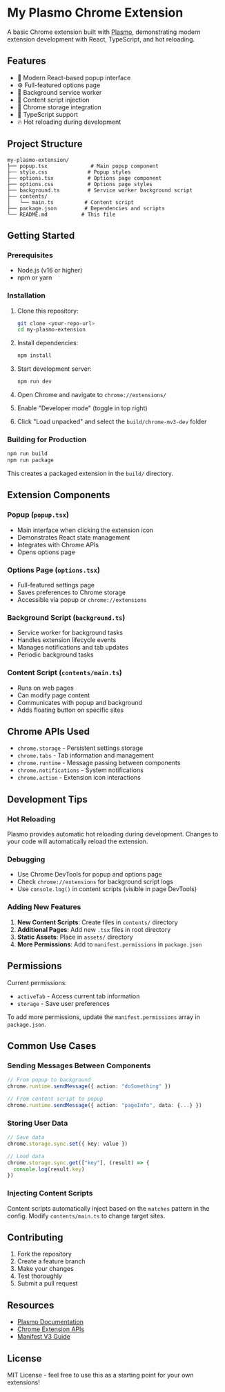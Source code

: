 # My Plasmo Chrome Extension

A basic Chrome extension built with [Plasmo](https://www.plasmo.com/), demonstrating modern extension development with React, TypeScript, and hot reloading.

## Features

- 🎨 Modern React-based popup interface
- ⚙️ Full-featured options page
- 🔧 Background service worker
- 📄 Content script injection
- 💾 Chrome storage integration
- 🎯 TypeScript support
- 🔥 Hot reloading during development

## Project Structure

```
my-plasmo-extension/
├── popup.tsx              # Main popup component
├── style.css             # Popup styles
├── options.tsx           # Options page component
├── options.css           # Options page styles
├── background.ts         # Service worker background script
├── contents/
│   └── main.ts          # Content script
├── package.json         # Dependencies and scripts
└── README.md           # This file
```

## Getting Started

### Prerequisites

- Node.js (v16 or higher)
- npm or yarn

### Installation

1. Clone this repository:
   ```bash
   git clone <your-repo-url>
   cd my-plasmo-extension
   ```

2. Install dependencies:
   ```bash
   npm install
   ```

3. Start development server:
   ```bash
   npm run dev
   ```

4. Open Chrome and navigate to `chrome://extensions/`

5. Enable "Developer mode" (toggle in top right)

6. Click "Load unpacked" and select the `build/chrome-mv3-dev` folder

### Building for Production

```bash
npm run build
npm run package
```

This creates a packaged extension in the `build/` directory.

## Extension Components

### Popup (`popup.tsx`)
- Main interface when clicking the extension icon
- Demonstrates React state management
- Integrates with Chrome APIs
- Opens options page

### Options Page (`options.tsx`)
- Full-featured settings page
- Saves preferences to Chrome storage
- Accessible via popup or `chrome://extensions`

### Background Script (`background.ts`)
- Service worker for background tasks
- Handles extension lifecycle events
- Manages notifications and tab updates
- Periodic background tasks

### Content Script (`contents/main.ts`)
- Runs on web pages
- Can modify page content
- Communicates with popup and background
- Adds floating button on specific sites

## Chrome APIs Used

- `chrome.storage` - Persistent settings storage
- `chrome.tabs` - Tab information and management
- `chrome.runtime` - Message passing between components
- `chrome.notifications` - System notifications
- `chrome.action` - Extension icon interactions

## Development Tips

### Hot Reloading
Plasmo provides automatic hot reloading during development. Changes to your code will automatically reload the extension.

### Debugging
- Use Chrome DevTools for popup and options page
- Check `chrome://extensions` for background script logs
- Use `console.log()` in content scripts (visible in page DevTools)

### Adding New Features

1. **New Content Scripts**: Create files in `contents/` directory
2. **Additional Pages**: Add new `.tsx` files in root directory
3. **Static Assets**: Place in `assets/` directory
4. **More Permissions**: Add to `manifest.permissions` in `package.json`

## Permissions

Current permissions:
- `activeTab` - Access current tab information
- `storage` - Save user preferences

To add more permissions, update the `manifest.permissions` array in `package.json`.

## Common Use Cases

### Sending Messages Between Components

```typescript
// From popup to background
chrome.runtime.sendMessage({ action: "doSomething" })

// From content script to popup
chrome.runtime.sendMessage({ action: "pageInfo", data: {...} })
```

### Storing User Data

```typescript
// Save data
chrome.storage.sync.set({ key: value })

// Load data
chrome.storage.sync.get(["key"], (result) => {
  console.log(result.key)
})
```

### Injecting Content Scripts

Content scripts automatically inject based on the `matches` pattern in the config. Modify `contents/main.ts` to change target sites.

## Contributing

1. Fork the repository
2. Create a feature branch
3. Make your changes
4. Test thoroughly
5. Submit a pull request

## Resources

- [Plasmo Documentation](https://docs.plasmo.com/)
- [Chrome Extension APIs](https://developer.chrome.com/docs/extensions/reference/)
- [Manifest V3 Guide](https://developer.chrome.com/docs/extensions/mv3/intro/)

## License

MIT License - feel free to use this as a starting point for your own extensions!
